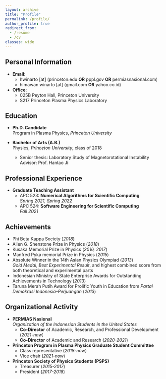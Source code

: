 ```yaml
---
layout: archive
title: "Profile"
permalink: /profile/
author_profile: true
redirect_from:
  - /resume
  - /cv
classes: wide
---
```

## Personal Information
* **Email**:
  * hwinarto [at] (princeton.edu **OR** pppl.gov **OR** permiasnasional.com)
  * himawan.winarto [at] (gmail.com **OR** yahoo.co.id)
* **Office**:
  * 025B Peyton Hall, Princeton University
  * S217 Princeton Plasma Physics Laboratory

## Education
* **Ph.D. Candidate**\
  Program in Plasma Physics, _Princeton University_    

* **Bachelor of Arts (A.B.)**\
  Physics, _Princeton University_, class of 2018
  * Senior thesis: Laboratory Study of Magnetorotational Instability\
    Advisor: Prof. Hantao Ji

## Professional Experience
* **Graduate Teaching Assistant**
  * APC 523: **Numerical Algorithms for Scientific Computing**\
    *Spring 2021, Spring 2022*
  * APC 524: **Software Engineering for Scientific Computing**\
    *Fall 2021*

## Achievements
* Phi Beta Kappa Society (*2018*)
* Allen G. Shenstone Prize in Physics (*2018*)
* Kusaka Memorial Prize in Physics (*2016, 2017*)
* Manfred Pyka memorial Prize in Physics (*2015*)
* Absolute Winner in the 14th Asian Physics Olympiad (*2013*)\
  *Gold Medal*, *Best Experimental Result*, and highest combined score from both theoretical and experimental parts
* Indonesian Ministry of State Enterprise Awards for Outstanding Achievements in Technology (*2013*)
* Taruna Merah Putih Award for Prolific Youth in Education from *Partai
Demokrasi Indonesia–Perjuangan* (*2013*)

## Organizational Activity
* **PERMIAS Nasional**\
  *Organization of the Indonesian Students in the United States*
  * **Co-Director** of Academic, Research, and Professional Development (*2021-now*)
  * **Co-Director** of Academic and Research (*2020-2021*)
* **Princeton Program in Plasma Physics Graduate Student Committee**
  * Class representative (*2018-now*)
  * Vice chair (*2021-now*)
* **Princeton Society of Physics Students (PSPS)**
  * Treasurer (*2015-2017*)
  * President (*2017-2018*)
